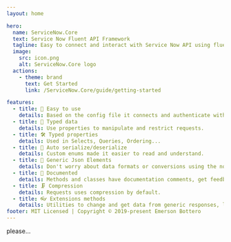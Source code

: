 ```yaml
---
layout: home

hero:
  name: ServiceNow.Core
  text: Service Now Fluent API Framework
  tagline: Easy to connect and interact with Service Now API using fluent API!
  image:
    src: icon.png
    alt: ServiceNow.Core logo
  actions:
    - theme: brand
      text: Get Started
      link: /ServiceNow.Core/guide/getting-started

features:
  - title: 🧰 Easy to use
    details: Based on the config file it connects and authenticate without one line of code.
  - title: 🔑 Typed data
    details: Use properties to manipulate and restrict requests.
  - title: 🛠 Typed properties
    details: Used in Selects, Queries, Ordering...
  - title: 🧩 Auto serialize/deserialize
    details: Custom enums made it easier to read and understand.
  - title: 🎲 Generic Json Elements
    details: Don't worry about data formats or conversions using the not typed version.
  - title: 📑 Documented
    details: Methods and classes have documentation comments, get feedback as you type.
  - title: 🗜 Compression
    details: Requests uses compression by default.
  - title: 👓 Extensions methods
    details: Utilities to change and get data from generic responses, log and much more...
footer: MIT Licensed | Copyright © 2019-present Emerson Bottero
---
```


<div>please...</div>
<BarTitleFix></BarTitleFix>
